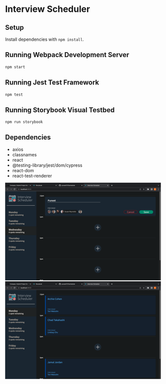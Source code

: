 # Interview Scheduler

## Setup

Install dependencies with `npm install`.

## Running Webpack Development Server

```sh
npm start
```

## Running Jest Test Framework

```sh
npm test
```

## Running Storybook Visual Testbed

```sh
npm run storybook
```
## Dependencies
- axios
- classnames
- react
- @testing-library/jest/dom/cypress
- react-dom
- react-test-renderer

!["Screenshot of Appointment-form page"](https://raw.githubusercontent.com/puneet2121/scheduler/master/docs/Appointment-form.png)
!["Screenshot of Home page"](https://raw.githubusercontent.com/puneet2121/scheduler/master/docs/List%20of%20Apponitments%20for%20a%20day%20.png)
